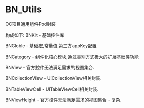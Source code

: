 # BN_Utils
OC项目通用组件Pod封装

构成如下:
BNKit  -   基础控件库

BNGloble -   基础宏,常量值,第三方appKey配置

BNCategory -   组件化核心模块,通过类别方式极大的扩展基础类功能

BNView -   官方控件无法满足需求的视图集合.

BNCollectionView -   UICollectionView相关封装.

BNTableViewCell  -   UITableViewCell相关封装.

BNViewHeight -   官方控件无法满足需求的视图集合 - 复杂.


